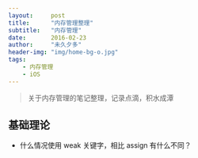 ```yaml
---
layout:     post
title:      "内存管理整理"
subtitle:   "内存管理"
date:       2016-02-23
author:     "未久夕多"
header-img: "img/home-bg-o.jpg"
tags:
    - 内存管理
    - iOS
---
```


> 关于内存管理的笔记整理，记录点滴，积水成潭

## 基础理论
* 什么情况使用 weak 关键字，相比 assign 有什么不同？